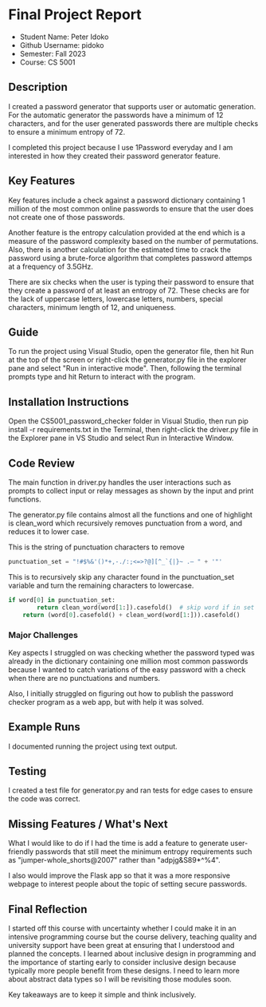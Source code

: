 # Final Project Report

* Student Name: Peter Idoko
* Github Username: pidoko
* Semester: Fall 2023
* Course: CS 5001

## Description 
I created a password generator that supports user or automatic generation. For the automatic generator the passwords have a minimum of 12 characters, and for the user generated passwords there are multiple checks to ensure a minimum entropy of 72.

I completed this project because I use 1Password everyday and I am interested in how they created their password generator feature.

## Key Features
Key features include a check against a password dictionary containing 1 million of the most common online passwords to ensure that the user does not create one of those passwords. 

Another feature is the entropy calculation provided at the end which is a measure of the password complexity based on the number of permutations. Also, there is another calculation for the estimated time to crack the password using a brute-force algorithm that completes password attemps at a frequency of 3.5GHz.

There are six checks when the user is typing their password to ensure that they create a password of at least an entropy of 72. These checks are for the lack of uppercase letters, lowercase letters, numbers, special characters, minimum length of 12, and uniqueness. 

## Guide
To run the project using Visual Studio, open the generator file, then hit Run at the top of the screen or right-click the generator.py file in the explorer pane and select "Run in interactive mode". Then, following the terminal prompts type and hit Return to interact with the program.

## Installation Instructions
Open the CS5001_password_checker folder in Visual Studio, then run pip install -r requirements.txt in the Terminal, then right-click the driver.py file in the Explorer pane in VS Studio and select Run in Interactive Window.

## Code Review
The main function in driver.py handles the user interactions such as prompts to collect input or relay messages as shown by the input and print functions.

The generator.py file contains almost all the functions and one of highlight is clean_word which recursively removes punctuation from a word, and reduces it to lower case.

This is the string of punctuation characters to remove
```python
punctuation_set = "!#$%&'()*+,-./:;<=>?@][^_`{|}~ .— " + '"'
```
This is to recursively skip any character found in the punctuation_set variable and turn the remaining characters to lowercase.
```python
if word[0] in punctuation_set:
        return clean_word(word[1:]).casefold()  # skip word if in set
    return (word[0].casefold() + clean_word(word[1:])).casefold()
```

### Major Challenges
Key aspects I struggled on was checking whether the password typed was already in the dictionary containing one million most common passwords because I wanted to catch variations of the easy password with a check when there are no punctuations and numbers.

Also, I initially struggled on figuring out how to publish the password checker program as a web app, but with help it was solved.

## Example Runs
I documented running the project using text output.

## Testing
I created a test file for generator.py and ran tests for edge cases to ensure the code was correct. 

## Missing Features / What's Next
What I would like to do if I had the time is add a feature to generate user-friendly passwords that still meet the minimum entropy requirements such as "jumper-whole_shorts@2007" rather than "adpjg&S89*^%4".

I also would improve the Flask app so that it was a more responsive webpage to interest people about the topic of setting secure passwords.

## Final Reflection
I started off this course with uncertainty whether I could make it in an intensive programming course but the course delivery, teaching quality and university support have been great at ensuring that I understood and planned the concepts. I learned about inclusive design in programming and the importance of starting early to consider inclusive design because typically more people benefit from these designs. I need to learn more about abstract data types so I will be revisiting those modules soon. 

Key takeaways are to keep it simple and think inclusively.